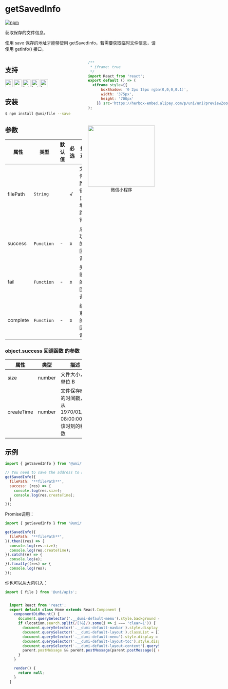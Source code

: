 # getSavedInfo
[![npm](https://img.shields.io/npm/v/@uni/file.svg)](https://www.npmjs.com/package/@uni/file)

获取保存的文件信息。

使用 save 保存的地址才能够使用 getSavedInfo，若需要获取临时文件信息，请使用 getInfo() 接口。

<div style="display: flex;flex-direction: row;justify-content: space-between;">
<div style="margin-right: 20px;max-width: 50%;">

## 支持
<img alt="miniApp" src="https://gw.alicdn.com/tfs/TB1bBpmbRCw3KVjSZFuXXcAOpXa-200-200.svg" width="25px" height="25px" title="阿里小程序" /> <img alt="wechatMiniprogram" src="https://img.alicdn.com/tfs/TB1slcYdxv1gK0jSZFFXXb0sXXa-200-200.svg" width="25px" height="25px" title="微信小程序" /> <img alt="bytedanceMicroApp" src="https://gw.alicdn.com/tfs/TB1jFtVzO_1gK0jSZFqXXcpaXXa-200-200.svg" width="25px" height="25px" title="字节跳动小程序" /> <img alt="baiduSmartProgram" src="https://img.alicdn.com/imgextra/i4/O1CN01jngdBb24yGv2Fu34G_!!6000000007459-2-tps-200-200.png" width="25px" height="25px" title="百度小程序" /> <img alt="kuaiShouMiniProgram" src="https://gw.alicdn.com/imgextra/i4/O1CN01kzmJMM24jcFEzp5Wv_!!6000000007427-2-tps-200-200.png" width="25px" height="25px" title="快手小程序" />

## 安装

```bash
$ npm install @uni/file --save
```

## 参数
| 属性     | 类型     | 默认值 | 必选 | 描述     |
| -------- | -------- | ------ | ---- | -------- |
| filePath | `String` |        | √    | 文件路径 (本地路径) |
| success | `Function`  |   -    | x    | 成功的回调 |
| fail | `Function`  |   -    | x    | 失败的回调 |
| complete | `Function`  |   -    | x    | 结束的回调 |

### object.success 回调函数 的参数
| 属性     | 类型     | 描述     |
| -------- | ------ | -------- |
|size|number|文件大小，单位 B|
|createTime|number|文件保存时的时间戳，从1970/01/01 08:00:00 到该时刻的秒数|

## 示例

```js
import { getSavedInfo } from '@uni/file';

// You need to save the address to be able to use File.getsavedinfo
getSavedInfo({
  filePath: '**filePath**',
  success: (res) => {
    console.log(res.size);
    console.log(res.createTime);
  }
});

```

Promise调用：

```js
import { getSavedInfo } from '@uni/file';

getSavedInfo({
  filePath: '**filePath**',
}).then((res) => {
  console.log(res.size);
  console.log(res.createTime);
}).catch((e) => {
  console.log(e);
}).finally((res) => {
  console.log(res);
});

```

你也可以从大包引入：
```js
import { file } from '@uni/apis';

```

</div>
<div>

```jsx | inline
/**
 * iframe: true
 */
import React from 'react';
export default () => (
  <iframe style={{
      boxShadow: '0 2px 15px rgba(0,0,0,0.1)',
      width: '375px',
      height: '700px'
    }} src='https://herbox-embed.alipay.com/p/uni/uni?previewZoom=100&view=preview&defaultPage=pages/file/index&topSlider=false'></iframe>
);
```

<div style="display: flex;margin-top: 50px;">
  <div>
    <img src="https://img.alicdn.com/imgextra/i4/O1CN01XQpsmx1EUAr9NAqja_!!6000000000354-0-tps-630-650.jpg" width="220" height="200" />
    <div style="text-align: center;">微信小程序</div>
  </div>
</div>

</div>
</div>


```jsx | inline
  import React from 'react';
  export default class Home extends React.Component {
    componentDidMount() {
      document.querySelector('.__dumi-default-menu').style.background = '#fff';
      if (location.search.split(/[?&]/).some(i => i === 'clear=1')) {
        document.querySelector('.__dumi-default-navbar').style.display = 'none';
        document.querySelector('.__dumi-default-layout').classList = [];
        document.querySelector('.__dumi-default-menu').style.display = 'none';
        document.querySelector('.__dumi-default-layout-toc').style.display = 'none';
        document.querySelector('.__dumi-default-layout-content').querySelector('.markdown').querySelector('h1').style.marginTop = 0;
        parent.postMessage && parent.postMessage(parent.postMessage({ event: 'syncIframeHeight', height: document.querySelector('.__dumi-default-layout-content').offsetHeight }, '*'));
      }
    }

    render() {
      return null;
    }
  }
```
